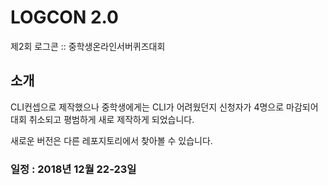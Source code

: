 # LOGCON 2.0
제2회 로그콘 :: 중학생온라인서버퀴즈대회

## 소개
CLI컨셉으로 제작했으나 중학생에게는 CLI가 어려웠던지 신청자가 4명으로 마감되어 대회 취소되고 평범하게 새로 제작하게 되었습니다.

새로운 버전은 다른 레포지토리에서 찾아볼 수 있습니다.

### 일정 : 2018년 12월 22-23일
